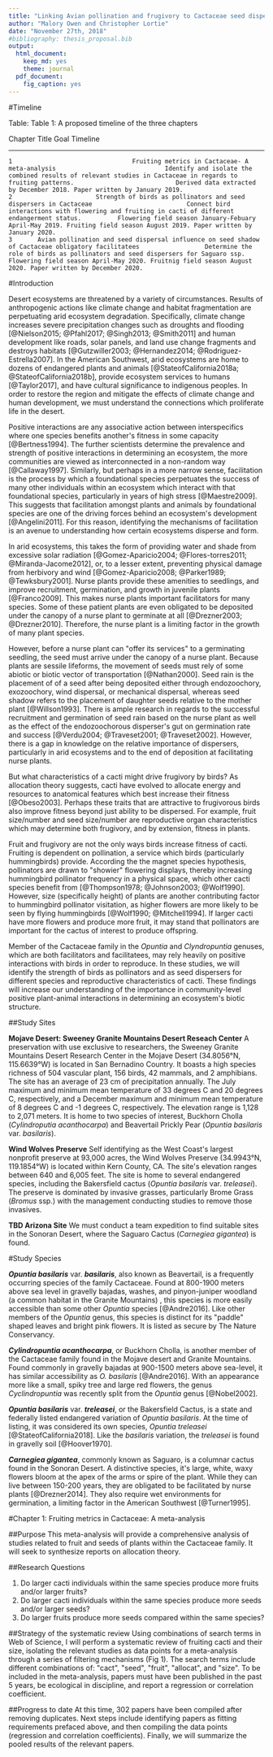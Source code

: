 ```yaml
---
title: "Linking Avian pollination and frugivory to Cactaceae seed dispersal and successful facilitation"
author: "Malory Owen and Christopher Lortie" 
date: "November 27th, 2018"
#bibliography: thesis_proposal.bib
output:
  html_document:
    keep_md: yes
    theme: journal
  pdf_document:
    fig_caption: yes
---
```


#Timeline

Table: Table 1: A proposed timeline of the three chapters

 Chapter                                                  Title                                                                                                      Goal                                                                                                                Timeline                                                         
---------  ----------------------------------------------------------------------------------------------------  -------------------------------------------------------------------------------------------------------------  --------------------------------------------------------------------------------------------------------------------------
    1                                 Fruiting metrics in Cactaceae- A meta-analysis                              Identify and isolate the combined results of relevant studies in Cactaceae in regards to fruiting patterns.                            Derived data extracted by December 2018. Paper written by January 2019.                          
    2                       Strength of birds as pollinators and seed dispersers in Cactaceae                          Connect bird interactions with flowering and fruiting in cacti of different endangerment status.          Flowering field season January-Febuary April-May 2019. Fruiting field season August 2019. Paper written by January 2020. 
    3       Avian pollination and seed dispersal influence on seed shadow of Cactaceae obligatory facilitatees                  Determine the role of birds as pollinators and seed dispersers for Saguaro ssp.                         Flowering field season April-May 2020. Fruitnig field season August 2020. Paper written by December 2020.         

#Introduction

Desert ecosystems are threatened by a variety of circumstances. Results of anthropogenic actions like climate change and habitat fragmentation are perpetuating arid ecosystem degradation. Specifically, climate change increases severe precipitation changes such as droughts and flooding [@Nielson2015; @Pfahl2017; @Singh2013; @Smith2011] and human development like roads, solar panels, and land use change fragments and destroys habitats [@Gutzwiller2003; @Hernandez2014; @Rodriguez-Estrella2007]. In the American Southwest, arid ecosystems are home to dozens of endangered plants and animals [@StateofCalifornia2018a; @StateofCalifornia2018b], provide ecosystem services to humans [@Taylor2017], and have cultural significance to indigenous peoples. In order to restore the region and mitigate the effects of climate change and human development, we must understand the connections which proliferate life in the desert. 

Positive interactions are any associative action between interspecifics where one species benefits another's fitness in some capacity [@Bertness1994]. The further scientists determine the prevalence and strength of positive interactions in determining an ecosystem, the more communities are viewed as interconnected in a non-random way [@Callaway1997]. Similarly, but perhaps in a more narrow sense, facilitation is the process by which a foundational species perpetuates the success of many other individuals within an ecosystem which interact with that foundational species, particularly in years of high stress [@Maestre2009]. This suggests that facilitation amongst plants and animals by foundational species are one of the driving forces behind an ecosystem's development [@Angelini2011]. For this reason, identifying the mechanisms of facilitation is an avenue to understanding how certain ecosystems disperse and form. 

In arid ecosystems, this takes the form of providing water and shade from excessive solar radiation [@Gomez-Aparicio2004; @Flores-torres2011; @Miranda-Jacome2012], or, to a lesser extent, preventing physical damage from herbivory and wind [@Gomez-Aparicio2008; @Parker1989; @Tewksbury2001]. Nurse plants provide these amenities to seedlings, and improve recruitment, germination, and growth in juvenile plants [@Franco2009]. This makes nurse plants important facilitators for many species. Some of these patient plants are even obligated to be deposited under the canopy of a nurse plant to germinate at all [@Drezner2003; @Drezner2010]. Therefore, the nurse plant is a limiting factor in the growth of many plant species. 

However, before a nurse plant can "offer its services" to a germinating seedling, the seed must arrive under the canopy of a nurse plant. Because plants are sessile lifeforms, the movement of seeds must rely of some abiotic or biotic vector of transportation [@Nathan2000]. Seed rain is the placement of of a seed after being deposited either through endozoochory, exozoochory, wind dispersal, or mechanical dispersal, whereas seed shadow refers to the placement of daughter seeds relative to the mother plant [@Willson1993]. There is ample research in regards to the successful recruitment and germination of seed rain based on the nurse plant as well as the effect of the endozoochorous disperser's gut on germination rate and success [@Verdu2004; @Traveset2001; @Traveset2002]. However, there is a gap in knowledge on the relative importance of dispersers, particularly in arid ecosystems and to the end of deposition at facilitating nurse plants.

But what characteristics of a cacti might drive frugivory by birds? As allocation theory suggests, cacti have evolved to allocate energy and resources to anatomical features which best increase their fitness [@Obeso2003]. Perhaps these traits that are attractive to frugivorous birds also improve fitness beyond just ability to be dispersed. For example, fruit size/number and seed size/number are reproductive organ characteristics which may determine both frugivory, and by extension, fitness in plants. 

Fruit and frugivory are not the only ways birds increase fitness of cacti. Fruiting is dependent on pollination, a service which birds (particularly hummingbirds) provide. According the the magnet species hypothesis, pollinators are drawn to "showier" flowering displays, thereby increasing hummingbird pollinator frequency in a physical space, which other cacti species benefit from [@Thompson1978; @Johnson2003; @Wolf1990]. However, size (specifically height) of plants are another contributing factor to hummingbird pollinator visitation, as higher flowers are more likely to be seen by flying hummingbirds [@Wolf1990; @Mitchell1994]. If larger cacti have more flowers and produce more fruit, it may stand that pollinators are important for the cactus of interest to produce offspring. 

Member of the Cactaceae family in the *Opuntia* and *Clyndropuntia* genuses, which are both facilitators and facilitatees, may rely heavily on positive interactions with birds in order to reproduce. In these studies, we will identify the strength of birds as pollinators and as seed dispersers for different species and reproductive characteristics of cacti. These findings will increase our understanding of the importance in community-level positive plant-animal interactions in determining an ecosystem's biotic structure. 

##Study Sites

**Mojave Desert: Sweeney Granite Mountains Desert Reseach Center**
A preservation with use exclusive to researchers, the Sweeney Granite Mountains Desert Research Center in the Mojave Desert (34.8056°N, 115.6639°W) is located in San Bernadino Country. It boasts a high species richness of 504 vascular plant, 156 birds, 42 mammals, and 2 amphibians. The site has an average of 23 cm of precipitation annually. The July maximum and minimum mean temperature of 33 degrees C and 20 degrees C, respectively, and a December maximum and minimum mean temperature of 8 degrees C and -1 degrees C, respectively. The elevation range is 1,128 to 2,071 meters. It is home to two species of interest, Buckhorn Cholla (*Cylindroputia acanthocarpa*) and Beavertail Prickly Pear (*Opuntia basilaris* var. *basilaris*). 

**Wind Wolves Preserve**
Self identifying as the West Coast's largest nonprofit preserve at 93,000 acres, the Wind Wolves Preserve (34.9943°N, 119.1854°W) is located within Kern County,  CA. The site's elevation ranges between 640 and 6,005 feet. The site is home to several endangered species, including the Bakersfield cactus (*Opuntia basilaris* var. *treleasei*). The preserve is dominated by invasive grasses, particularly Brome Grass (*Bromus* ssp.) with the management conducting studies to remove those invasives. 

**TBD Arizona Site**
We must conduct a team expedition to find suitable sites in the Sonoran Desert, where the Saguaro Cactus (*Carnegiea gigantea*) is found. 

#Study Species

_**Opuntia basilaris**_ var. _**basilaris**_, also known as Beavertail, is a frequently occurring species of the family Cactaceae. Found at 800-1900 meters above sea level in gravelly bajadas, washes, and pinyon-juniper woodland (a common habitat in the Granite Mountains) , this species is more easily accessible than some other *Opuntia* species [@Andre2016]. Like other members of the *Opuntia* genus, this species is distinct for its "paddle" shaped leaves and bright pink flowers. It is listed as secure by The Nature Conservancy.  

_**Cylindropuntia acanthocarpa**_, or Buckhorn Cholla, is another member of the Cactaceae family found in the Mojave desert and Granite Mountains. Found commonly in gravelly bajadas at 900-1500 meters above sea-level, it has similar accessibility as *O. basilaris* [@Andre2016]. With an appearance more like a small, spiky tree and large red flowers, the genus *Cyclindropuntia* was recently split from the *Opuntia* genus [@Nobel2002].

_**Opuntia basilaris**_ var. _**treleasei**_, or the Bakersfield Cactus, is a state and federally listed endangered variation of *Opuntia basilaris*. At the time of listing, it was considered its own species, *Opuntia treleasei* [@StateofCalifornia2018]. Like the *basilaris* variation, the *treleasei* is found in gravelly soil [@Hoover1970]. 

_**Carnegiea gigantea**_, commonly known as Saguaro, is a columnar cactus found in the Sonoran Desert. A distinctive species, it's large, white, waxy flowers bloom at the apex of the arms or spire of the plant. While they can live between 150-200 years, they are obligated to be facilitated by nurse plants [@Drezner2014]. They also require wet environments for germination, a limiting factor in the American Southwest [@Turner1995].


#Chapter 1: Fruiting metrics in Cactaceae: A meta-analysis

##Purpose
This meta-analysis will provide a comprehensive analysis of studies related to fruit and seeds of plants within the Cactaceae family. It will seek to synthesize reports on allocation theory. 

##Research Questions
1) Do larger cacti individuals within the same species produce more fruits and/or larger fruits?
2) Do larger cacti individuals within the same species produce more seeds and/or larger seeds?
3) Do larger fruits produce more seeds compared within the same species?

##Strategy of the systematic review
Using combinations of search terms in Web of Science, I will perform a systematic review of fruiting cacti and their size, isolating the relevant studies as data points for a meta-analysis through a series of filtering mechanisms (Fig 1). The search terms include different combinations of: "cact", "seed", "fruit", "allocat", and "size". To be included in the meta-analysis, papers must have been published in the past 5 years, be ecological in discipline, and report a regression or correlation coefficient. 

##Progress to date
At this time, 302 papers have been compiled after removing duplicates. Next steps include  identifying papers as fitting requirements prefaced above, and then compiling the data points (regression and correlation coefficients). Finally, we will summarize the pooled results of the relevant papers. 

<!--html_preserve--><div id="htmlwidget-e43b3aa1f0df661d184e" style="width:800px;height:800px;" class="grViz html-widget"></div>
<script type="application/json" data-for="htmlwidget-e43b3aa1f0df661d184e">{"x":{"diagram":"digraph prisma {\n    node [shape=\"box\"];\n    graph [splines=ortho, nodesep=1, dpi = 72]\n    a -> nodups;\n    b -> nodups;\n    a [label=\"Records identified through\ndatabase searching\n(n = 330)\"];\n    b [label=\"Additional records identified\nthrough other sources\n(n = 0)\"]\n    nodups -> {incex; dups};\n       nodups [label=\"Records after duplicates removed\n(n = 302)\"];\n       dups [label=\"Duplicates excluded\n(n = 28)\"]; {rank=same; nodups dups}\n    incex -> {ex; ft}\n    incex [label=\"Records screened\n(n = 0)\"];\n    ex [label=\"Records excluded\n(n = 0)\"];\n    {rank=same; incex ex}\n    ft -> {qual; ftex};\n    ft [label=\"Full-text articles assessed\nfor eligibility\n(n = 0)\"];\n    {rank=same; ft ftex}\n    ftex [label=\"Full-text articles excluded,\nwith reasons\n(n = 0)\"];\n    qual -> quant\n    qual [label=\"Studies included in qualitative synthesis\n(n = 0)\"];\n    quant [label=\"Studies included in\nquantitative synthesis\n(meta-analysis)\n(n = 0)\"];\n  }","config":{"engine":"dot","options":null}},"evals":[],"jsHooks":[]}</script><!--/html_preserve-->
Fig 1: A PRIMSA statement identifying the workflow completed to date for the systematic review of papers to be included in the meta-analysis [@Moher2009].

#Chapter 2: Strength of birds as pollinators and seed dispersers in Cactaceae

##Purpose
This chapter will test the strength of pollinating/frugivorous bird interactions to observed and experimentally manipulated characteristics with and between 3 cacti species. 

##Research Questions
1. Is cactus size an indicator for fruit mass/abundance? For flower abundance? 
2. Is there a positive relationship between number of seeds per fruit and fruit size in the cacti of interest? 
3. Are frugivorous birds stronger dispersers for larger cacti? 
4. Are pollinating birds (hummingbirds) optimally foraging at larger cacti?

##Hypotheses and Predictions
1. Cacti size and flower, fruit, and seed production are positively related. 
Predictions:
  + Larger cacti will produce more flowers, fruits, and seeds, as well as more massive fruits and seeds. 
  + This will be true within species, but not between species.
2. Fruit mass and seed abundance are positively related.
  + Larger individual fruits will have more seeds than smaller fruits.
3. Frugivorous and pollinating birds optimally forage at cacti.
Predictions:
  + Birds will more frequently pollinate larger cacti, which have more flowers.
  + Birds will more frequently eat fruit at larger cacti, which have larger/more fruits.

##Explanatory Variables
* **Mesohabitat**: Open/Cactus
  + *Open is the control for cactus presense*
* **Species of cactus**: *Opuntia basilaris* var. *basilaris*, *Opuntia basiliaris* var. *treleasei*, or *Cylindropuntia anthrocarpa*
* **Size of cactus individual**: Large, medium, small
* **Percentage of flower/fruit on cactus**: 0%, 50%, 100% 
  + *0% fruit on cactus is the negative control, 100% fruit on cactus is positive control for fruit abundance*

##Response variables
* Mass of individual fruits
* Mass of individual seeds
* Number of fruits per cactus
* Number of seeds per fruit
* Species richness and diversity per cactus 
* Proportion of frugivous birds present relative to non frugivorous birds

##Methods and Experimental Design

###Site specific metrics
For one week (4 days at the Mojave, 2 days at Wind Wolves), I will complete a preliminary field season where I measure the size of each cactus (x, y, and z dimensions of the cactus) and count its branches. I will do this for 100 individuals of each study species. I will also perform a density survey of cactus species. To do this, I will randomly choose one location within my study site, and create a 100m transect starting from that point in a random direct. Every 5m, I will record the distance to the nearest cactus of each species. I will repeat this transect 6 times total, 10m a part for each "starting" point of the transect. This week will only be to collect data to ensure my sample size and time frame is reasonable, so that I have ample time to redesign any issues in my methods. 

In addition to surveying cactus density and diversity, we will also be conducting density and diversity surveys of birds at the site. While walking 1km transects, we will record the presence and transect meter for all birds seen or heard, and identify them to the best of our ability. Doing this once every 7 days will give us a better idea of the total bird diversity/density of the site.

###Flowering Experiment
Pending the exploratory week, we will return in April/May during the flowering season to observe pollinating birds interactions with cacti. The cacti will have different levels of manipulated "showiness" (percent of flowers) at different sized cacti. First, we will choose 270 cacti (10 replicates of each combination of species, size, and percent flower), and remove 0%, 50%, and 100% of flower buds from 10 individuals of each size class and species. 

While the flowering season for our study cacti is in May, the cactus individual itself only blooms for 1-2 days throughout the season. Additionally, we are most interested in hummingbirds as pollinators, which are nearly impossible to document on camera traps and difficult to identify by eye in the field (especially female/juveniles). Because of these constraints, we will primarily rely on focal observations aided by a 200-500mm digital camera. We will do 1 hour observations in mornings or evenings at each combination of variables 4 times and at an open, cactusless site (40 hours of observations). During this time, we will also be equipped with audio recorders with parabolic shields to make recordings of bird calls *ad libitum*.



###Fruiting Experiment
Next, in August, we will begin the fruiting observation and experiment--it will be nearly identical to the flowering experiment, but with some added components. Each combination of variables (species, size, and fruit percent) will again have 10 replicates, meaning 270 cacti will be a part of the study. We will remove 0%, 50%, and 100% of fruits from small, medium, and large cacti for all three species. We will immediately place each cactus's fruit in a sealed zip lock bag to prevent desiccation while in the field. Post collection, we will weigh the fruits and sieve the seeds for weighing and counting. 

We will place two camera traps at an individual sample cactus for all combinations of variables, one facing the cactus (>5m away from the cactus) and one facing the open (18 total cameras). We will leave this camera to record movement for 5 days taking still images. After 5 days, we will randomly choose a new cactus/open site for each treatment combination to place camera traps at. We will replicate this process 5 times, over 25 days. Because camera traps may be unreliable recorders of bird abundance, we will also use audio recordings to measure bird presence. We will record during our focal observations (see below) *ad libitum* during both the cactus and open observations. Sound recorders have been shown to be as reliable a measurement of bird presence compared to walking point transects, and are more time and cost effective [@Darras2018]. To identify bird calls, we will classify the calls by ear, and then use a audio software program, like Sound Analysis Pro 2011 to identify the many hours of audio data. [@Grieves2014; @Grieves2015].

In addition to passive monitoring, we will also perform focal observations, equipped with 200-500mm digital cameras. We will be at least 10 meters from the cactus, so as not to impact bird abundance. These focal observations will last for 1 hour in mornings or evenings, and be performed 4 times at each combination of treatments and in an open, cactusless site (40 total hours of focal observation). We will record each bird individual's species and behavior (using an ethogram). Should there be more than one individual present, we will record the visiting species, but continue behavior observation for the first arrival birds (for up to 10 minutes, although this time limit is unlikely to be surpassed considering bird movement). 

We will give seeds taken from *Opuntia basilaris* var. *treleasei* to the management at the Wind Wolves Preserve, should they desire to use these seeds in restoration projects (as they do with many native species at the site). I will have a team of 4-6 undergraduate assistants to help me, particularly with fruit collection and focal observations.

##Paired Flower and Fruit Observations
Because the manipulated flowering and fruiting cacti will not be paired, we will also perform a paired observational study. To link flowering number to fruiting number, we will find 20 individuals of each species (60 cacti total) in flowering season, and count the number of flowers/buds, determine the branching pattern, and measure their volume (x, y, z axis). We will also measure the sucrose content of the nectar for each plant using a radiometer, as sucrose is the nutritional source in nectar for hummingbirds [@MartinezDelRio1990]. These cacti will be geographically logged, and revisited in the fruiting season. In August, we will similarly collect and count the number of fruit. These data will allow us to compare flowering patterns with fruiting patterns in paired individuals across species. 

#Chapter 3: Avian pollination and seed dispersal influence on seed shadow of Cactaceae obligatory facilitatees

##Purpose
This chapter will test the importance of birds as seed dispersers for cacti which are, at different life stages, beneficiaries and benefactors of nurse plants and animals respectively. Specifically, the Saguaro cactus. This chapter has nearly the same methods as Chapter 2, except an additional step to link birds to saguaro facilitators.

##Research Questions
1. Does flower number predict fruit number?
2. Do larger cacti produce more flowers/fruits, or higher mass fruits than smaller cacti?
3. Do larger fruits produce more seeds, or higher mass seeds than smaller fruits?
4. Are frugivorous birds more frequent at for larger cacti?
5. Are pollinating birds (hummingbirds) optimally foraging at larger cacti?
6. Do birds produce seed rain in favorable habitats for germinating seedlings (under a nurse shrub canopy)?

##Hypotheses
1. Cacti size and flower, fruit, and seed production are positively related. 
Predictions:
  + Larger cacti will produce more flowers, fruits, and seeds, as well as more massive fruits and seeds. 
2. Bird frugivory and pollination optimally forage at cacti.
Predictions:
  + Birds will more frequently pollinate larger cacti, which have more flowers.
  + Birds will more frequently eat fruit at larger cacti, which have larger/more fruits.
3. Frugivorous birds are perching in spaces for depositing seed rain in optimal germination habitats (under nurse plant shrubs).
Predictions:
  + Frugivorous birds will be found more often perching above nurse plant canopies than in open areas. 

##Treatments
* **Mesohabitat**: Open/Cactus
  + *Open is the control for cactus presense.*
* **Mesohabitat**: Open/Nurse Shrub
  + *Open is the control for nurse shrub presense.*
* **Size of cactus individual**: Large, medium, small
* **Percentage of fruit on cactus**: 0%, 50%, 100% 
  + *0% fruit on cactus is the negative control, 100% fruit on cactus is positive control for fruit abundance*

##Response variables
* Mass of individual fruits
* Mass of individual seeds
* Number of flowers per cactus
* Number of fruits per cactus
* Number of seeds per fruit
* Species richness and diversity per cactus/shrub
  + during both flowering and fruiting season
* Proportion of frugivorous birds present relative to other species per cactus
  + during both flowering and fruiting season
* Species richness and diversity per nurse shrub
* Proportion of frugivorous birds present relative to other species per nurse shrub

##Methods
All methods in regards to density, flowering, fruiting, and seed manipulations/measurements will be the same as in Chapter 2. Additionally, the methods to monitor bird species will also remain the same (camera trapping, audio recording, focal observations, and walking surveys). 

What will differ, however, is an additional component where we explore the saguaro's need to germinate under a nurse plant's canopy [@Turner1966]. To do this, we will randomly select 100 shrub individuals, and count the number of Saguaro juveniles having germinated under the shrub canopy. We will then measure 100 paired open spaces 5m from a measured shrub. To determine bird abundance at these two sites, we will place 2 camera traps at 20 of the shrub/open sites (one camera facing the shrub, one facing the open), and 2 unidirectional audio recorders, one facing the shrub and one facing the open. We will only perform this protocol during the fruiting season.  

#Future Work 
This study opens up at least two side projects, potentially to be conducted by an undergraduate research assistant. One would be linking bird frugivory to seed shadow using seed trays placed under different mesohabitats. For example, the trays could be placed under nurse shrubs, cacti, and open spaces. This would help complete the circle of my thesis chapters. Additionally, by collecting fruit and seed samples, a collaborator could identify nutrition offered to bird species by facilitating cactus species. This would offer a better understanding of the importance of these cactus species to the community structure.

#References:

